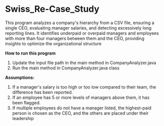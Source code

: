 # Swiss_Re-Case_Study
This program analyzes a company's hierarchy from a CSV file, ensuring a single CEO, evaluating manager salaries, and detecting excessively long reporting lines. It identifies underpaid or overpaid managers and employees with more than four managers between them and the CEO, providing insights to optimize the organizational structure


**How to run this program**
1. Update the input file path in the main method in CompanyAnalyzer.java
2. Run the main method in CompanyAnalyzer.java class

**Assumptions:**
1. If a manager's salary is too high or too low compared to their team, the difference has been reported.
2. If an employee has 5 or more levels of managers above them, it has been flagged.
3. If multiple employees do not have a manager listed, the highest-paid person is chosen as the CEO, and the others are placed under their leadership
